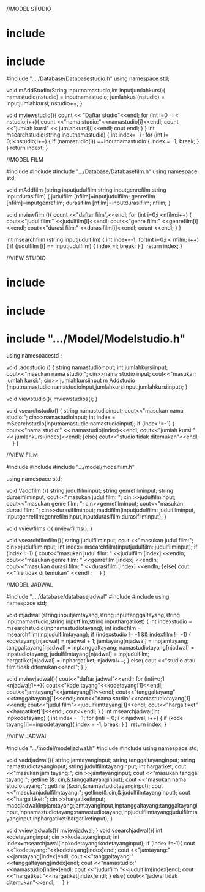 //MODEL STUDIO

# include <iostream>
# include <stream>
#include "..../Database/Databasestudio.h"
using namespace std;

void mAddStudio(String inputnamastudio,int inputjumlahkursi){
    namastudio(nstudio) = inputnamastudio;
    jumlahkusi(nstudio) = inputjumlahkursi;
    nstudio++;
}

void mviewstudio(){
    count &lt;&lt; &quot;Daftar studio&quot;&lt;&lt;endl;
    for (int i=0 ; i &lt; nstudio;i++){
        count <<"nama studio:"<<namastudio[i]<<endl;
        count <<"jumlah kursi" << jumlahkursi[i]<<endl;
        cout endl;
    }
}
int msearchstudio(string inoutnamastudio) {
    int index= -i ;
    for (int i= 0;i&lt;nstudio;i++) {
        if (namastudio(i)) ==inoutnamastudio {
                index = -1;
                break;
        }
    }
    return indext;
}

//MODEL FILM

#include <string>
#include <iostream>
#include ".../Database/Databasefilm.h"
using namespace std;

void mAddfilm (string inputjudulfilm,string inputgenrefilm,string inputdurasifilm) {
    judulfilm [nfilm]=inputjudulfilm;
    genrefilm [nfilm]=inputgenrefilm;
    durasifilm [nfilm]=inputdurasifilm;
    nfilm;
}

void mviewfilm (){
    count <<"daftar film",<<endl;
    for (int i=0;i <nfilm:i++) {
        cout<<"judul film:" <<judulfilm[i]<<endl;
        cout<<"genre film:" <<genrefilm[i]<<endl;
        cout<<"durasi film:" <<durasifilm[i]<<endl;
        count <<endl;
    }
}

int msearchfilm (string inputjudulfilm) {
    int index=-1;
    for(int i=0;i < nfilm; i++){
        if (judulfilm [i] == inputjudulfilm) {
            index =i;
            break;
        }
    }
    return index;
}

//VIEW STUDIO

# include <iostream>
# include <string>
# include ".../Model/Modelstudio.h"
using namespacestd ;

void .addstudio () {
    string namastudioinput;
    int jumlahkursiinput;
    cout<<"masukan nama studio:";
    cin>>nama studio input;
    cout<<"masukan jumlah kursi:";
    cin>> jumlahkursiinput
    m Addstudio (inputnamastudio:namastudioinput,jumlahkursiinput:jumlahkursiinput);
}

void viewstudio(){
    mviewstudios();
}

void vsearchstudio() {
    string namastudioinput;
    cout<<"masukan nama studio:";
    cin>>namastudioinput;
    int index = mSearchstudio(inputnamastudio:namastudioinput);
    if (index !=-1) {
        cout<<"nama studio:" << namastudio(index)<<endl;
        cout<<"jumlah kursi:" << jumlahkursi(index)<<endl;
    }else{
        cout<<"studio tidak ditemukan"<<endl;
    }
}


//VIEW FILM

#include <iostream>
#include <string>
#include ".../model/modelfilm.h"

using namespace std;

void Vaddfilm (){
    string judulfilminput;
    string genrefilminput;
    string durasifilminput;
    cout<<"masukan judul film: ";
    cin >>judulfilminput;
    cout<<"masukan genre film: ";
    cin>>genrefilminput;
    cout<<"masukan durasi film: ";
    cin>>durasifilminput;
    maddfilm(inputjudulfilm: judulfilminput, inputgenrefilm:genrefilminput,inputdurasifilm:durasifilminput);
}

void vviewfilms (){
    mviewfilms();
}

void vsearchfilmfilm(){
    string judulfilminput;
    cout <<"masukan judul film:";
    cin>>judulfilminput;
    int index= msearchfilm(inputjudulfilm: judulfilminput);
    if (index !:-1) {
        cout<<"masukan judul film: " <<judulfilm [index] <<endln;
        cout<<"masukan genre film: " <<genrefilm [index] <<endln;
        cout<<"masukan durasi film: " <<durasifilm [index] <<endln;
    }else{
        cout <<"file tidak di temukan" <<endl ;
    }
}

//MODEL JADWAL

#include "..../database/databasejadwal"
#include <iostream>
#include <string>
using namespace std;

void mjadwal (string inputjamtayang,string inputtanggaltayang,string inputnamastudio,string inputfilm,string inputhargatiket) {
    int indexstudio = msearchstudio(inpnamastudiotayang);
    int indexfilm = msearchfilm(inpjudulfilmtayang);
    if (indexstudio != -1 && indexfilm != -1) {
        kodetayang[njadwal] = njadwal + 1;
        jamtayang[njadwal] = inpjamtayang;
        tanggaltayang[njadwal] = inptanggaltayang;
        namastudiotayang[njadwal] = inpstudiotayang;
        judulfilmtayang[njadwal] = inpjudulfilm;
        hargatiket[njadwal] = inphargatiket;
        njadwal++;
    } else{
        cout <<"studio atau film tidak ditemukan<<endl";
    }
}

void mviewjadwal(){
    cout<<"daftar jadwal"<<endl;
    for (inti=o;1 <njadwal;1++){
        cout<<"kode tayang"<<kodetayang[1]<<endl;
        cout<<"jamtayang"<<jamtayang[1]<<endl;
        cout<<"tanggaltayang"<<tanggaltayang[1]<<endl;
        cout<<"nama studio"<<namastudiotayang[1]<<endl;
        cout<<"judul film"<<judulfilmttayang[1]<<endl;
        cout<<"harga tiket"<<hargatiket[1]<<endl;
        cout<<endl;
    }
}
int msearchjadwal(int inpkodetayang) {
    int index = -1;
    for (inti = 0; i < njadwal; i++) {
        if (kode tayang[i]==inpodetayang){
            index = -1;
            break;
        }
    }
    return index;
}


//VIEW JADWAL

#include ".../model/modeljadwal.h"
#include <iostream>
#include <string>
using namespace std;

void vaddjadwal(){
    string jamtayanginput;
    string tanggaltayanginput;
    string namastudiotayanginput;
    string judulfilmtayanginput;
    int hargatiket;
    cout <<"masukan jam tayang:";
    cin >>jamtayanginput;
    cout <<"masukan tanggal tayang:";
    getline (&: cin,&:tanggaltayanginput);
    cout <<"masukan nama studio tayang:";
    getline (&:cin,&:namastudiotayanginput);
    cout <<"masukanjudulfilmtayang:";
    getline(&:cin,&:judulfilmtayanginput);
    cout <<"harga tiket:";
    cin >>hargatiketinput;
    maddjadwal(inpjamtayang:jamtayanginput,inptanggaltayang:tanggaltayanginput,inpnamastudiotayang:namastudiotayang,inpjudulfilmtayang:judulfilmtayanginput,inphargatiket:hargatiketinput);
}

void vviewjadwals(){
    mviewjadwal;
}
void vsearchjadwal(){
    int kodetayanginput;
    cin >>kodetayanginput;
    int index=msearchjawal(inpkodetayang:kodetayanginput);
    if (index !=-1){
        cout <<"kodetayang:"<<kodetayang[index]endl;
        cout <<"jamtayang:"<<jamtayang[index]endl;
        cout <<"tanggaltayang:"<<tanggaltayang[index]endl;
        cout <<"namastudio:"<<namastudio[index]endl;
        cout <<"judulfilm:"<<judulfilm[index]endl;
        cout <<"hargatiket:"<<hargatiket[index]endl;
    } else{
        cout<<"jadwal tidak ditemukan"<<endl;
    }
}

